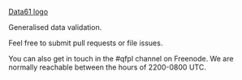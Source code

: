 [Data61 logo](http://i.imgur.com/uZnp9ke.png)

Generalised data validation.

Feel free to submit pull requests or file issues.

You can also get in touch in the #qfpl channel on Freenode. We are
normally reachable between the hours of 2200-0800 UTC.
